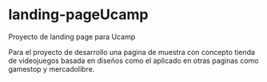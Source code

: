 # landing-pageUcamp
Proyecto de landing page para Ucamp

Para el proyecto de desarrollo una pagina de muestra con concepto tienda de videojuegos 
basada en diseños como el aplicado en otras paginas como gamestop y mercadolibre.
